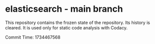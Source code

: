 # elasticsearch - main branch

This repository contains the frozen state of the repository.
Its history is cleared. It is used only for static code
analysis with Codacy.

Commit Time: 1734467568